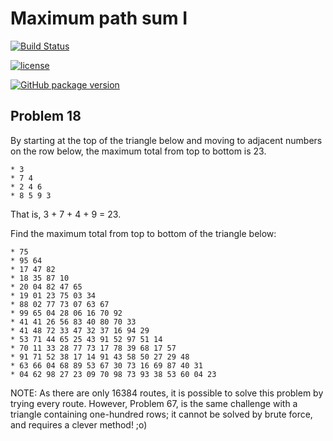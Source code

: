 # Maximum path sum I


[![Build Status](https://travis-ci.org/hecey/problem18.svg?branch=master)](https://travis-ci.org/hecey/problem18)

[![license](https://img.shields.io/github/license/mashape/apistatus.svg)]()

[![GitHub package version](https://img.shields.io/github/package-json/v/badges/shields.svg)]()

## Problem 18
By starting at the top of the triangle below and moving to adjacent numbers on the row below, the maximum total from top to bottom is 23.
```
* 3
* 7 4
* 2 4 6
* 8 5 9 3
```
That is, 3 + 7 + 4 + 9 = 23.

Find the maximum total from top to bottom of the triangle below:
```
* 75
* 95 64
* 17 47 82
* 18 35 87 10
* 20 04 82 47 65
* 19 01 23 75 03 34
* 88 02 77 73 07 63 67
* 99 65 04 28 06 16 70 92
* 41 41 26 56 83 40 80 70 33
* 41 48 72 33 47 32 37 16 94 29
* 53 71 44 65 25 43 91 52 97 51 14
* 70 11 33 28 77 73 17 78 39 68 17 57
* 91 71 52 38 17 14 91 43 58 50 27 29 48
* 63 66 04 68 89 53 67 30 73 16 69 87 40 31
* 04 62 98 27 23 09 70 98 73 93 38 53 60 04 23
```
NOTE: As there are only 16384 routes, it is possible to solve this problem by trying every route. However, Problem 67, is the same challenge with a triangle containing one-hundred rows; it cannot be solved by brute force, and requires a clever method! ;o)
